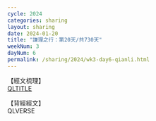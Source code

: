 ```yaml
---
cycle: 2024
categories: sharing
layout: sharing
date: 2024-01-20
title: "謙理之行：第20天/共730天"
weekNum: 3
dayNum: 6
permalink: /sharing/2024/wk3-day6-qianli.html
---
```

【經文梳理】  
[QLTITLE](QLLINK)

【背經經文】  
QLVERSE

